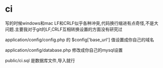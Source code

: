 # ci
写的时候windows和mac LF和CRLF似乎各种冲突,代码换行缩进有点奇怪,不是大问题.主要我对于git的LF,CRLF互相转换设置的方面没有研究过

application/config/config.php 的 $config['base_url'] 值设置成你自己的域名

application/config/database.php 修改成你自己的mysql设置

public/ci.sql 是数据库文件,导入就行